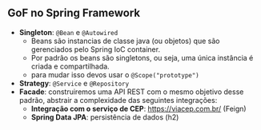 ## GoF no Spring Framework

- **Singleton**: `@Bean` e `@Autowired`
    - Beans são instancias de classe java (ou objetos) que são gerenciados pelo Spring IoC container.
    - Por padrão os beans são singletons, ou seja, uma única instância é criada e compartilhada.
    - para mudar isso devos usar o `@Scope("prototype")`
- **Strategy**: `@Service` e `@Repository`
- **Facade**: construiremos uma API REST com o mesmo objetivo desse padrão, abstrair a complexidade das seguintes
  integrações:
    - **Integração com o serviço de CEP**: https://viacep.com.br/ (Feign)
    - **Spring Data JPA**: persistência de dados (h2)
